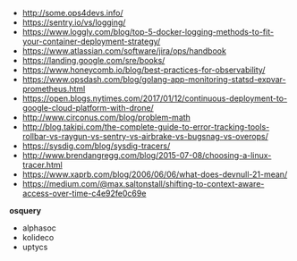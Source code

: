 - http://some.ops4devs.info/
- https://sentry.io/vs/logging/
- https://www.loggly.com/blog/top-5-docker-logging-methods-to-fit-your-container-deployment-strategy/
- https://www.atlassian.com/software/jira/ops/handbook
- https://landing.google.com/sre/books/
- https://www.honeycomb.io/blog/best-practices-for-observability/
- https://www.opsdash.com/blog/golang-app-monitoring-statsd-expvar-prometheus.html
- https://open.blogs.nytimes.com/2017/01/12/continuous-deployment-to-google-cloud-platform-with-drone/
- http://www.circonus.com/blog/problem-math
- http://blog.takipi.com/the-complete-guide-to-error-tracking-tools-rollbar-vs-raygun-vs-sentry-vs-airbrake-vs-bugsnag-vs-overops/
- https://sysdig.com/blog/sysdig-tracers/
- http://www.brendangregg.com/blog/2015-07-08/choosing-a-linux-tracer.html
- https://www.xaprb.com/blog/2006/06/06/what-does-devnull-21-mean/
- https://medium.com/@max.saltonstall/shifting-to-context-aware-access-over-time-c4e92fe0c69e

**osquery**
- alphasoc
- kolideco
- uptycs
